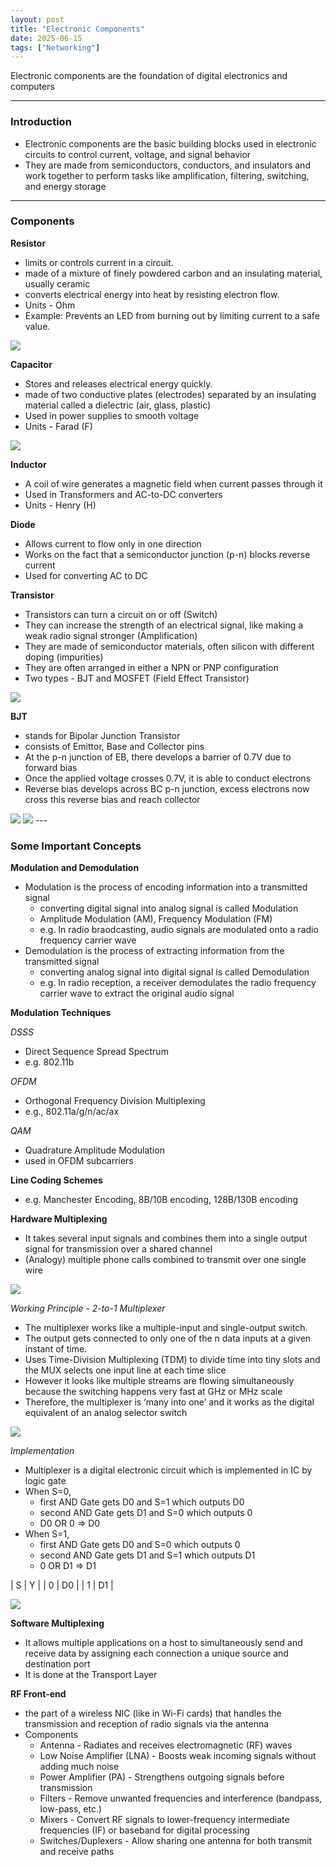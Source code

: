 ```yaml
---
layout: post
title: "Electronic Components"
date: 2025-06-15
tags: ["Networking"]
---
```


Electronic components are the foundation of digital electronics and computers

---
### Introduction

- Electronic components are the basic building blocks used in electronic circuits to control current, voltage, and signal behavior
- They are made from semiconductors, conductors, and insulators and work together to perform tasks like amplification, filtering, switching, and energy storage

---
### Components

**Resistor**

- limits or controls current in a circuit.
- made of a mixture of finely powdered carbon and an insulating material, usually ceramic
- converts electrical energy into heat by resisting electron flow.
- Units - Ohm
- Example: Prevents an LED from burning out by limiting current to a safe value.

<img src="{{site.url}}/images/networking/resistor.png">

**Capacitor**

- Stores and releases electrical energy quickly.
- made of two conductive plates (electrodes) separated by an insulating material called a dielectric (air, glass, plastic)
- Used in power supplies to smooth voltage
- Units - Farad (F)

<img src="{{site.url}}/images/networking/capacitor.png">

**Inductor**

- A coil of wire generates a magnetic field when current passes through it
- Used in Transformers and AC-to-DC converters
- Units - Henry (H)

**Diode**

- Allows current to flow only in one direction 
- Works on the fact that a semiconductor junction (p-n) blocks reverse current
- Used for converting AC to DC

**Transistor**

- Transistors can turn a circuit on or off (Switch)
- They can increase the strength of an electrical signal, like making a weak radio signal stronger (Amplification)
- They are made of semiconductor materials, often silicon with different doping (impurities)
- They are often arranged in either a NPN or PNP configuration
- Two types - BJT and MOSFET (Field Effect Transistor)

<img src="{{site.url}}/images/networking/transistor.png">

**BJT**

- stands for Bipolar Junction Transistor
- consists of Emittor, Base and Collector pins
- At the p-n junction of EB, there develops a barrier of 0.7V due to forward bias
- Once the applied voltage crosses 0.7V, it is able to conduct electrons 
- Reverse bias develops across BC p-n junction, excess electrons now cross this reverse bias and reach collector

<img src="{{site.url}}/images/networking/transistor.png">

<img src="{{site.url}}/images/networking/transistor-circuit.png">
---

### Some Important Concepts

**Modulation and Demodulation**

- Modulation is the process of encoding information into a transmitted signal
    - converting digital signal into analog signal is called Modulation
    - Amplitude Modulation (AM), Frequency Modulation (FM)
    - e.g. In radio braodcasting, audio signals are modulated onto a radio frequency carrier wave
- Demodulation is the process of extracting information from the transmitted signal
    - converting analog signal into digital signal is called Demodulation
    - e.g. In radio reception, a receiver demodulates the radio frequency carrier wave to extract the original audio signal

**Modulation Techniques**

_DSSS_

- Direct Sequence Spread Spectrum
- e.g. 802.11b

_OFDM_

- Orthogonal Frequency Division Multiplexing
- e.g., 802.11a/g/n/ac/ax

_QAM_

- Quadrature Amplitude Modulation
- used in OFDM subcarriers

**Line Coding Schemes**

- e.g. Manchester Encoding, 8B/10B encoding, 128B/130B encoding

**Hardware Multiplexing**

- It takes several input signals and combines them into a single output signal for transmission over a shared channel
- (Analogy) multiple phone calls combined to transmit over one single wire

<img src="{{site.url}}/images/networking/mux.png">

_Working Principle - 2-to-1 Multiplexer_
- The multiplexer works like a multiple-input and single-output switch. 
- The output gets connected to only one of the n data inputs at a given instant of time. 
- Uses Time-Division Multiplexing (TDM) to divide time into tiny slots and the MUX selects one input line at each time slice
- However it looks like multiple streams are flowing simultaneously because the switching happens very fast at GHz or MHz scale
- Therefore, the multiplexer is ‘many into one’ and it works as the digital equivalent of an analog selector switch

<img src="{{site.url}}/images/networking/mux_21.png">

_Implementation_
- Multiplexer is a digital electronic circuit which is implemented in IC by logic gate 
- When S=0,
    - first AND Gate gets D0 and S=1 which outputs D0
    - second AND Gate gets D1 and S=0 which outputs 0
    - D0 OR 0 => D0
- When S=1,
    - first AND Gate gets D0 and S=0 which outputs 0
    - second AND Gate gets D1 and S=1 which outputs D1
    - 0 OR D1 => D1

| S | Y |
| 0 | D0 |
| 1 | D1 |

<img src="{{site.url}}/images/networking/mux_21_logic_gate.png">

**Software Multiplexing**

- It allows multiple applications on a host to simultaneously send and receive data by assigning each connection a unique source and destination port
- It is done at the Transport Layer

**RF Front-end**

- the part of a wireless NIC (like in Wi-Fi cards) that handles the transmission and reception of radio signals via the antenna
- Components
    - Antenna - Radiates and receives electromagnetic (RF) waves
    - Low Noise Amplifier (LNA) - Boosts weak incoming signals without adding much noise
    - Power Amplifier (PA) - Strengthens outgoing signals before transmission
    - Filters - Remove unwanted frequencies and interference (bandpass, low-pass, etc.)
    - Mixers - Convert RF signals to lower-frequency intermediate frequencies (IF) or baseband for digital processing
    - Switches/Duplexers - Allow sharing one antenna for both transmit and receive paths
